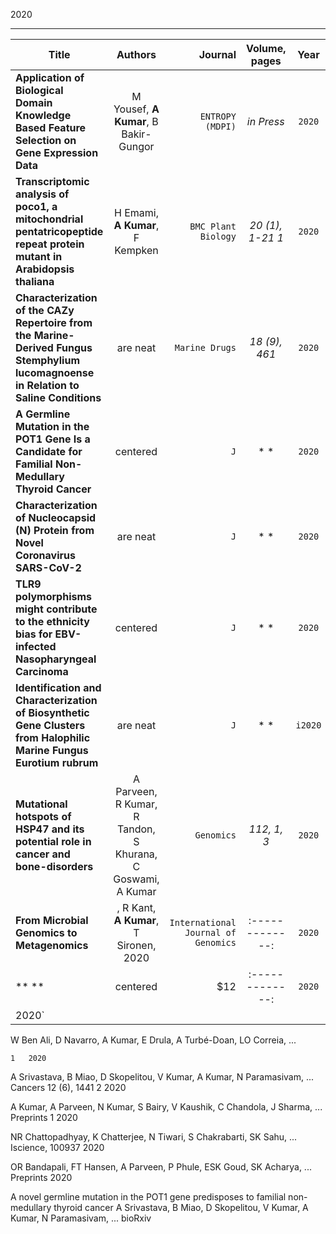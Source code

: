 2020

-------------------------------------------------------------------
| **Title**   | **Authors**        | **Journal**  | **Volume, pages**         | **Year**|   
| ------------- |:-------------:| -----:|:-------------:|:-------------:|
| **Application of Biological Domain Knowledge Based Feature Selection on Gene Expression Data** | M Yousef, **A Kumar**, B Bakir-Gungor | `ENTROPY (MDPI)` |*in Press*|`2020`|
| **Transcriptomic analysis of poco1, a mitochondrial pentatricopeptide repeat protein mutant in Arabidopsis thaliana**   | H Emami, **A Kumar**, F Kempken    | `BMC Plant Biology` |*20 (1), 1-21 1*|`2020`|
| **Characterization of the CAZy Repertoire from the Marine-Derived Fungus Stemphylium lucomagnoense in Relation to Saline Conditions**| are neat      |   `Marine Drugs`|*18 (9), 461*|`2020`|
| **A Germline Mutation in the POT1 Gene Is a Candidate for Familial Non-Medullary Thyroid Cancer**    | centered      |   `J`|* *|`2020`|
| **Characterization of Nucleocapsid (N) Protein from Novel Coronavirus SARS-CoV-2** | are neat      |    `J` |* *|`2020`|
| **TLR9 polymorphisms might contribute to the ethnicity bias for EBV-infected Nasopharyngeal Carcinoma**     | centered      |   `J` |* *|`2020`|
| **Identification and Characterization of Biosynthetic Gene Clusters from Halophilic Marine Fungus Eurotium rubrum** | are neat      |    `J` |* *|`i2020`|
| **Mutational hotspots of HSP47 and its potential role in cancer and bone-disorders**    | A Parveen, R Kumar, R Tandon, S Khurana, C Goswami, A Kumar  | `Genomics` | *112, 1, 3* |`2020`|
| **From Microbial Genomics to Metagenomics** | , R Kant, **A Kumar**, T Sironen,  2020     |    `International Journal of Genomics`|:-------------:|`2020`|
| ** **     | centered      |   $12 |:-------------:|`2020`|
2020`|






W Ben Ali, D Navarro, A Kumar, E Drula, A Turbé-Doan, LO Correia, ...

	1	2020

A Srivastava, B Miao, D Skopelitou, V Kumar, A Kumar, N Paramasivam, ...
Cancers 12 (6), 1441
	2	2020

A Kumar, A Parveen, N Kumar, S Bairy, V Kaushik, C Chandola, J Sharma, ...
Preprints
	1	2020

NR Chattopadhyay, K Chatterjee, N Tiwari, S Chakrabarti, SK Sahu, ...
Iscience, 100937
		2020

OR Bandapali, FT Hansen, A Parveen, P Phule, ESK Goud, SK Acharya, ...
Preprints
		2020



A novel germline mutation in the POT1 gene predisposes to familial non-medullary thyroid cancer
A Srivastava, B Miao, D Skopelitou, V Kumar, A Kumar, N Paramasivam, ...
bioRxiv
